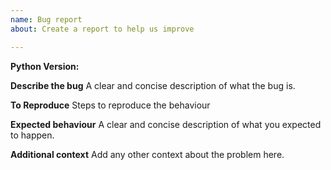 ```yaml
---
name: Bug report
about: Create a report to help us improve

---
```


**Python Version:**

**Describe the bug**
A clear and concise description of what the bug is.

**To Reproduce**
Steps to reproduce the behaviour

**Expected behaviour**
A clear and concise description of what you expected to happen.

**Additional context**
Add any other context about the problem here.
